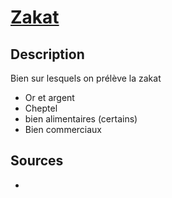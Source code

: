 # [Zakat](readme.md)

## Description

Bien sur lesquels on prélève la zakat

* Or et argent
* Cheptel
* bien alimentaires (certains)
* Bien commerciaux

## Sources

* []()